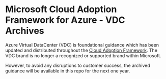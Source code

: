 # Microsoft Cloud Adoption Framework for Azure - VDC Archives

Azure Virtual DataCenter (VDC) is foundational guidance which has been updated and distributed throughout the [Cloud Adoption Framework](https://aka.ms/CAF). The VDC brand is no longer a recognized or supported brand within Microsoft.

However, to avoid any disruptions to customer success, the archived guidance will be available in this repo for the next one year.
